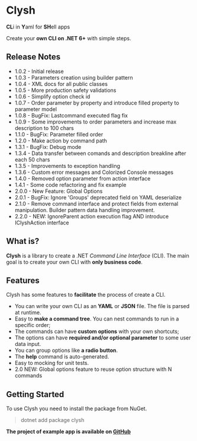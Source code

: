 # Clysh

**CL**i in **Y**aml for **SH**ell apps

Create your **own CLI on .NET 6+** with simple steps.

## Release Notes

- 1.0.2 - Initial release
- 1.0.3 - Parameters creation using builder pattern
- 1.0.4 - XML docs for all public classes
- 1.0.5 - More production safety validations
- 1.0.6 - Simplify option check id
- 1.0.7 - Order parameter by property and introduce filled property to parameter model
- 1.0.8 - BugFix: Lastcommand executed flag fix
- 1.0.9 - Some improvements to order parameters and increase max description to 100 chars
- 1.1.0 - BugFix: Parameter filled order
- 1.2.0 - Make action by command path
- 1.3.1 - BugFix: Debug mode
- 1.3.4 - Data transfer between comands and description breakline after each 50 chars
- 1.3.5 - Improvements to exception handling
- 1.3.6 - Custom error messages and Colorized Console messages
- 1.4.0 - Removed option parameter from action interface
- 1.4.1 - Some code refactoring and fix example
- 2.0.0 - New Feature: Global Options
- 2.0.1 - BugFix: Ignore 'Groups' deprecated field on YAML deserialize
- 2.1.0 - Remove command interface and protect fields from external manipulation. Builder pattern data handling improvement.
- 2.2.0 - NEW: IgnoreParent action execution flag AND introduce IClyshAction interface

## What is?

**Clysh** is a library to create a .NET _Command Line Interface_ (CLI). The main goal is to create your own CLI with **only business code**.

## Features

Clysh has some features to **facilitate** the process of create a CLI.

- You can write your own CLI as an **YAML** or **JSON** file. The file is parsed at runtime.
- Easy to **make a command tree**. You can nest commands to run in a specific order;
- The commands can have **custom options** with your own shortcuts;
- The options can have **required and/or optional parameter** to some user data input.
- You can group options like **a radio button**.
- The **help** command is auto-generated.
- Easy to mocking for unit tests.
- 2.0 NEW: Global options feature to reuse option structure with N commands

## Getting Started

To use Clysh you need to install the package from NuGet.

> dotnet add package clysh

**The project of example app is available on [GitHub](https://github.com/alluiz/clysh/tree/master/Samples/Clysh.Sample)**